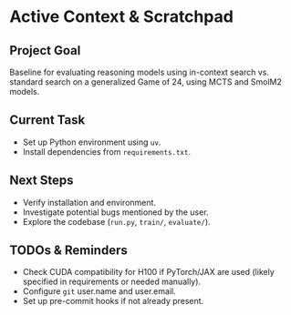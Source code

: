 # Active Context & Scratchpad

## Project Goal
Baseline for evaluating reasoning models using in-context search vs. standard search on a generalized Game of 24, using MCTS and SmolM2 models.

## Current Task
- Set up Python environment using `uv`.
- Install dependencies from `requirements.txt`.

## Next Steps
- Verify installation and environment.
- Investigate potential bugs mentioned by the user.
- Explore the codebase (`run.py`, `train/`, `evaluate/`).

## TODOs & Reminders
- Check CUDA compatibility for H100 if PyTorch/JAX are used (likely specified in requirements or needed manually).
- Configure `git` user.name and user.email.
- Set up pre-commit hooks if not already present.